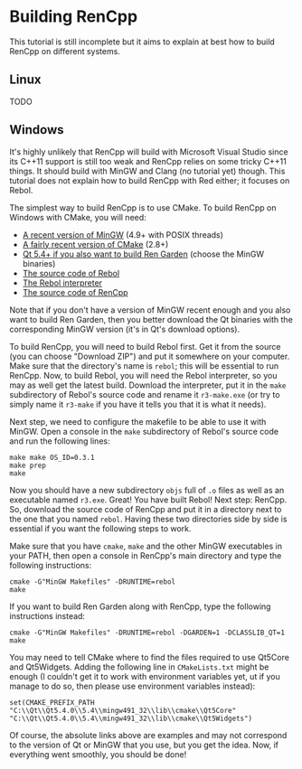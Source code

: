 Building RenCpp
===============

This tutorial is still incomplete but it aims to explain at best how to build
RenCpp on different systems.

Linux
-----

TODO

Windows
-------

It's highly unlikely that RenCpp will build with Microsoft Visual Studio since its
C++11 support is still too weak and RenCpp relies on some tricky C++11 things. It
should build with MinGW and Clang (no tutorial yet) though. This tutorial does not
explain how to build RenCpp with Red either; it focuses on Rebol.

The simplest way to build RenCpp is to use CMake. To build RenCpp on Windows with
CMake, you will need:

* [A recent version of MinGW][1] (4.9+ with POSIX threads)
* [A fairly recent version of CMake][2] (2.8+)
* [Qt 5.4+ if you also want to build Ren Garden][3] (choose the MinGW binaries)
* [The source code of Rebol][4]
* [The Rebol interpreter][5]
* [The source code of RenCpp][6]

Note that if you don't have a version of MinGW recent enough and you also want to
build Ren Garden, then you better download the Qt binaries with the corresponding
MinGW version (it's in Qt's download options).

To build RenCpp, you will need to build Rebol first. Get it from the source (you
can choose "Download ZIP") and put it somewhere on your computer. Make sure that
the directory's name is `rebol`; this will be essential to run RenCpp. Now, to build
Rebol, you will need the Rebol interpreter, so you may as well get the latest build.
Download the interpreter, put it in the `make` subdirectory of Rebol's source code
and rename it `r3-make.exe` (or try to simply name it `r3-make` if you have it tells
you that it is what it needs).

Next step, we need to configure the makefile to be able to use it with MinGW. Open
a console in the `make` subdirectory of Rebol's source code and run the following
lines:

```
make make OS_ID=0.3.1
make prep
make
```

Now you should have a new subdirectory `objs` full of `.o` files as well as an
executable named `r3.exe`. Great! You have built Rebol! Next step: RenCpp. So,
download the source code of RenCpp and put it in a directory next to the one
that you named `rebol`. Having these two directories side by side is essential
if you want the following steps to work.

Make sure that you have `cmake`, `make` and the other MinGW executables in your
PATH, then open a console in RenCpp's main directory and type the following
instructions:

```
cmake -G"MinGW Makefiles" -DRUNTIME=rebol
make
```

If you want to build Ren Garden along with RenCpp, type the following instructions
instead:

```
cmake -G"MinGW Makefiles" -DRUNTIME=rebol -DGARDEN=1 -DCLASSLIB_QT=1
make
```

You may need to tell CMake where to find the files required to use Qt5Core and
Qt5Widgets. Adding the following line in `CMakeLists.txt` might be enough (I
couldn't get it to work with environment variables yet, ut if you manage to do
so, then please use environment variables instead):

```
set(CMAKE_PREFIX_PATH "C:\\Qt\\Qt5.4.0\\5.4\\mingw491_32\\lib\\cmake\\Qt5Core" "C:\\Qt\\Qt5.4.0\\5.4\\mingw491_32\\lib\\cmake\\Qt5Widgets")
```

Of course, the absolute links above are examples and may not correspond to the
version of Qt or MinGW that you use, but you get the idea. Now, if everything
went smoothly, you should be done!



[1]: http://sourceforge.net/projects/mingw-w64/files/Toolchains%20targetting%20Win64/Personal%20Builds/mingw-builds/
[2]: http://www.cmake.org/download/
[3]: http://www.qt.io/download-open-source/#section-1
[4]: https://github.com/rebol/rebol
[5]: http://rebolsource.net/
[6]: https://github.com/hostilefork/rencpp